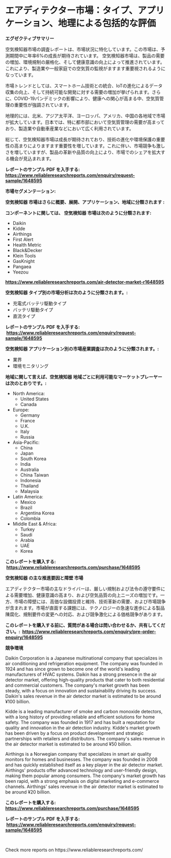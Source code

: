 <p><h1>エアディテクター市場：タイプ、アプリケーション、地理による包括的な評価</h1></p><p><strong>エグゼクティブサマリー</strong></p>
<p><p>空気検知器市場の調査レポートは、市場状況に特化しています。この市場は、予測期間中に年率6%の成長が期待されています。 空気検知器市場は、製品の需要の増加、環境規制の厳格化、そして健康意識の向上によって推進されています。これにより、製造業や一般家庭での空気質の監視がますます重要視されるようになっています。</p><p>市場トレンドとしては、スマートホーム技術との統合、IoTの進化によるデータ収集の向上、そして持続可能な開発に対する需要の増加が挙げられます。さらに、COVID-19パンデミックの影響により、健康への関心が高まる中、空気質管理の重要性が強調されています。</p><p>地理的には、北米、アジア太平洋、ヨーロッパ、アメリカ、中国の各地域で市場が拡大しています。日本では、特に都市部において空気質管理の需要が高まっており、製造業や自動車産業などにおいて広く利用されています。</p><p>総じて、空気検知器市場は成長が期待されており、技術の進化や環境保護の重要性の高まりによりますます重要性を増しています。これに伴い、市場競争も激しさを増していますが、製品の革新や品質の向上により、市場でのシェアを拡大する機会が見込まれます。</p></p>
<p><strong>レポートのサンプル PDF を入手する: <a href="https://www.reliableresearchreports.com/enquiry/request-sample/1648595">https://www.reliableresearchreports.com/enquiry/request-sample/1648595</a></strong></p>
<p><strong>市場セグメンテーション:</strong></p>
<p><strong> 空気検知器 市場はさらに概要、展開、アプリケーション、地域に分類されます :</strong></p>
<p><strong>コンポーネントに関しては、 空気検知器 市場は次のように分類されます: &nbsp;</strong></p>
<p><ul><li>Daikin</li><li>Kidde</li><li>Airthings</li><li>First Alert</li><li>Health Metric</li><li>Black&Decker</li><li>Klein Tools</li><li>GasKnight</li><li>Pangaea</li><li>Yeezou</li></ul></p>
<p><strong><a href="https://www.reliableresearchreports.com/air-detector-market-r1648595">https://www.reliableresearchreports.com/air-detector-market-r1648595</a></strong></p>
<p><strong> 空気検知器 タイプ別の市場分析は次のように分類されます。:</strong></p>
<p><ul><li>充電式バッテリ駆動タイプ</li><li>バッテリ駆動タイプ</li><li>直流タイプ</li></ul></p>
<p><strong>レポートのサンプル PDF を入手する: &nbsp;<a href="https://www.reliableresearchreports.com/enquiry/request-sample/1648595">https://www.reliableresearchreports.com/enquiry/request-sample/1648595</a></strong></p>
<p><strong> 空気検知器 アプリケーション別の市場産業調査は次のように分類されます。:</strong></p>
<p><ul><li>業界</li><li>環境モニタリング</li></ul></p>
<p><strong>地域に関して言えば、空気検知器 地域ごとに利用可能なマーケットプレーヤーは次のとおりです。:</strong></p>
<p><ul>
    <li>
        North America:
        <ul>
            <li>United States</li>
            <li>Canada</li>
        </ul>
    </li>
    <li>
        Europe:
        <ul>
            <li>Germany</li>
            <li>France</li>
            <li>U.K.</li>
            <li>Italy</li>
            <li>Russia</li>
        </ul>
    </li>
    <li>
        Asia-Pacific:
        <ul>
            <li>China</li>
            <li>Japan</li>
            <li>South Korea</li>
            <li>India</li>
            <li>Australia</li>
            <li>China Taiwan</li>
            <li>Indonesia</li>
            <li>Thailand</li>
            <li>Malaysia</li>
        </ul>
    </li>
    <li>
        Latin America:
        <ul>
            <li>Mexico</li>
            <li>Brazil</li>
            <li>Argentina Korea</li>
            <li>Colombia</li>
        </ul>
    </li>
    <li>
        Middle East & Africa:
        <ul>
            <li>Turkey</li>
            <li>Saudi</li>
            <li>Arabia</li>
            <li>UAE</li>
            <li>Korea</li>
        </ul>
    </li>
    </ul></p>
<p><strong>このレポートを購入する: &nbsp;<a href="https://www.reliableresearchreports.com/purchase/1648595">https://www.reliableresearchreports.com/purchase/1648595</a></strong></p>
<p><strong>空気検知器 の主な推進要因と障壁 市場</strong></p>
<p><p>エアディテクター市場の主なドライバーは、厳しい規制および法令の遵守要件による需要増加、健康意識の高まり、および空気品質の向上ニーズの増加です。一方、市場の障壁には、高価な設備投資と維持、技術革新の需要、および市場競争が含まれます。市場が直面する課題には、テクノロジーの急速な進歩による製品陳腐化、規制要件の変更への対応、および競争激化による価格競争があります。</p></p>
<p><strong>このレポートを購入する前に、質問がある場合は問い合わせるか、共有してください。:&nbsp; <a href="https://www.reliableresearchreports.com/enquiry/pre-order-enquiry/1648595">https://www.reliableresearchreports.com/enquiry/pre-order-enquiry/1648595</a></strong></p>
<p><strong>競争環境</strong></p>
<p><p>Daikin Corporation is a Japanese multinational company that specializes in air conditioning and refrigeration equipment. The company was founded in 1924 and has since grown to become one of the world's leading manufacturers of HVAC systems. Daikin has a strong presence in the air detector market, offering high-quality products that cater to both residential and commercial customers. The company's market growth has been steady, with a focus on innovation and sustainability driving its success. Daikin's sales revenue in the air detector market is estimated to be around ¥100 billion.</p><p>Kidde is a leading manufacturer of smoke and carbon monoxide detectors, with a long history of providing reliable and efficient solutions for home safety. The company was founded in 1917 and has built a reputation for quality and innovation in the air detection industry. Kidde's market growth has been driven by a focus on product development and strategic partnerships with retailers and distributors. The company's sales revenue in the air detector market is estimated to be around ¥50 billion.</p><p>Airthings is a Norwegian company that specializes in smart air quality monitors for homes and businesses. The company was founded in 2008 and has quickly established itself as a key player in the air detector market. Airthings' products offer advanced technology and user-friendly design, making them popular among consumers. The company's market growth has been rapid, with a strong emphasis on digital marketing and e-commerce channels. Airthings' sales revenue in the air detector market is estimated to be around ¥20 billion.</p></p>
<p><strong>このレポートを購入する: &nbsp; <a href="https://www.reliableresearchreports.com/purchase/1648595">https://www.reliableresearchreports.com/purchase/1648595</a></strong></p>
<p><strong>レポートのサンプル PDF を入手する: &nbsp;<a href="https://www.reliableresearchreports.com/enquiry/request-sample/1648595">https://www.reliableresearchreports.com/enquiry/request-sample/1648595</a></strong><strong></strong></p>
<p>&nbsp;</p>
<p>Check more reports on https://www.reliableresearchreports.com/</p>